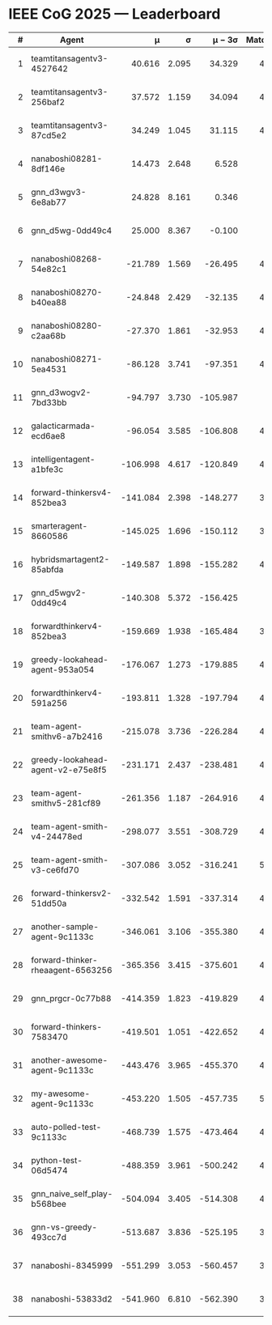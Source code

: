 # IEEE CoG 2025 — Leaderboard

| # | Agent | μ | σ | μ − 3σ | Matches | Updated |
|---:|---|---:|---:|---:|---:|---|
| 1 | teamtitansagentv3-4527642 | 40.616 | 2.095 | 34.329 | 4956 | 2025-08-29 20:56 |
| 2 | teamtitansagentv3-256baf2 | 37.572 | 1.159 | 34.094 | 4896 | 2025-08-29 20:56 |
| 3 | teamtitansagentv3-87cd5e2 | 34.249 | 1.045 | 31.115 | 4500 | 2025-08-29 20:56 |
| 4 | nanaboshi08281-8df146e | 14.473 | 2.648 | 6.528 | 206 | 2025-08-29 20:56 |
| 5 | gnn_d3wgv3-6e8ab77 | 24.828 | 8.161 | 0.346 | 118 | 2025-08-29 20:56 |
| 6 | gnn_d5wg-0dd49c4 | 25.000 | 8.367 | -0.100 | 80 | 2025-08-29 20:56 |
| 7 | nanaboshi08268-54e82c1 | -21.789 | 1.569 | -26.495 | 4740 | 2025-08-29 20:56 |
| 8 | nanaboshi08270-b40ea88 | -24.848 | 2.429 | -32.135 | 4860 | 2025-08-29 20:56 |
| 9 | nanaboshi08280-c2aa68b | -27.370 | 1.861 | -32.953 | 4498 | 2025-08-29 20:56 |
| 10 | nanaboshi08271-5ea4531 | -86.128 | 3.741 | -97.351 | 4978 | 2025-08-29 20:56 |
| 11 | gnn_d3wogv2-7bd33bb | -94.797 | 3.730 | -105.987 | 204 | 2025-08-29 20:56 |
| 12 | galacticarmada-ecd6ae8 | -96.054 | 3.585 | -106.808 | 4740 | 2025-08-29 20:56 |
| 13 | intelligentagent-a1bfe3c | -106.998 | 4.617 | -120.849 | 4100 | 2025-08-29 20:56 |
| 14 | forward-thinkersv4-852bea3 | -141.084 | 2.398 | -148.277 | 3640 | 2025-08-29 20:56 |
| 15 | smarteragent-8660586 | -145.025 | 1.696 | -150.112 | 3814 | 2025-08-29 20:56 |
| 16 | hybridsmartagent2-85abfda | -149.587 | 1.898 | -155.282 | 4129 | 2025-08-29 20:56 |
| 17 | gnn_d5wgv2-0dd49c4 | -140.308 | 5.372 | -156.425 | 160 | 2025-08-29 20:56 |
| 18 | forwardthinkerv4-852bea3 | -159.669 | 1.938 | -165.484 | 3608 | 2025-08-29 20:56 |
| 19 | greedy-lookahead-agent-953a054 | -176.067 | 1.273 | -179.885 | 4292 | 2025-08-29 20:56 |
| 20 | forwardthinkerv4-591a256 | -193.811 | 1.328 | -197.794 | 4069 | 2025-08-29 20:56 |
| 21 | team-agent-smithv6-a7b2416 | -215.078 | 3.736 | -226.284 | 4860 | 2025-08-29 20:56 |
| 22 | greedy-lookahead-agent-v2-e75e8f5 | -231.171 | 2.437 | -238.481 | 4624 | 2025-08-29 20:56 |
| 23 | team-agent-smithv5-281cf89 | -261.356 | 1.187 | -264.916 | 4780 | 2025-08-29 20:56 |
| 24 | team-agent-smith-v4-24478ed | -298.077 | 3.551 | -308.729 | 4458 | 2025-08-29 20:56 |
| 25 | team-agent-smith-v3-ce6fd70 | -307.086 | 3.052 | -316.241 | 5338 | 2025-08-29 20:56 |
| 26 | forward-thinkersv2-51dd50a | -332.542 | 1.591 | -337.314 | 4540 | 2025-08-29 20:56 |
| 27 | another-sample-agent-9c1133c | -346.061 | 3.106 | -355.380 | 4840 | 2025-08-29 20:56 |
| 28 | forward-thinker-rheaagent-6563256 | -365.356 | 3.415 | -375.601 | 4020 | 2025-08-29 20:56 |
| 29 | gnn_prgcr-0c77b88 | -414.359 | 1.823 | -419.829 | 4610 | 2025-08-29 20:56 |
| 30 | forward-thinkers-7583470 | -419.501 | 1.051 | -422.652 | 4840 | 2025-08-29 20:56 |
| 31 | another-awesome-agent-9c1133c | -443.476 | 3.965 | -455.370 | 4280 | 2025-08-29 20:56 |
| 32 | my-awesome-agent-9c1133c | -453.220 | 1.505 | -457.735 | 5100 | 2025-08-29 20:56 |
| 33 | auto-polled-test-9c1133c | -468.739 | 1.575 | -473.464 | 4700 | 2025-08-29 20:56 |
| 34 | python-test-06d5474 | -488.359 | 3.961 | -500.242 | 4060 | 2025-08-29 20:56 |
| 35 | gnn_naive_self_play-b568bee | -504.094 | 3.405 | -514.308 | 4060 | 2025-08-29 20:56 |
| 36 | gnn-vs-greedy-493cc7d | -513.687 | 3.836 | -525.195 | 3660 | 2025-08-29 20:56 |
| 37 | nanaboshi-8345999 | -551.299 | 3.053 | -560.457 | 3930 | 2025-08-29 20:56 |
| 38 | nanaboshi-53833d2 | -541.960 | 6.810 | -562.390 | 3500 | 2025-08-29 20:56 |

